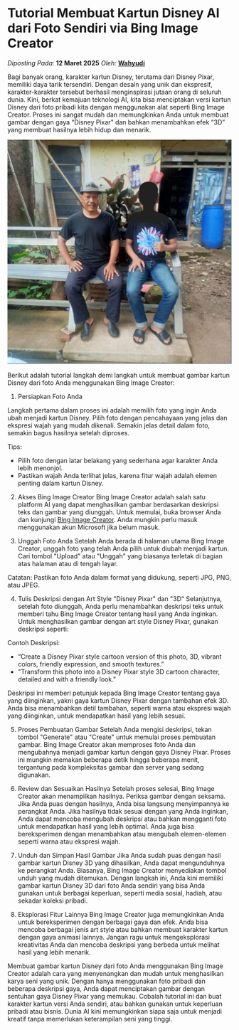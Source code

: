 # Tutorial Membuat Kartun Disney AI dari Foto Sendiri via Bing Image Creator

_Diposting Pada:_ **12 Maret 2025**
_Oleh:_  [**Wahyudi**](../author/wahyudi.html)

Bagi banyak orang, karakter kartun Disney, terutama dari Disney Pixar, memiliki daya tarik tersendiri. Dengan desain yang unik dan ekspresif, karakter-karakter tersebut berhasil menginspirasi jutaan orang di seluruh dunia. Kini, berkat kemajuan teknologi AI, kita bisa menciptakan versi kartun Disney dari foto pribadi kita dengan menggunakan alat seperti Bing Image Creator. Proses ini sangat mudah dan memungkinkan Anda untuk membuat gambar dengan gaya “Disney Pixar” dan bahkan menambahkan efek “3D” yang membuat hasilnya lebih hidup dan menarik.

![Tutorial Membuat Kartun Disney AI dari Foto Sendiri via Bing Image Creator](https://raw.githubusercontent.com/bandarlaundry/blog/refs/heads/images/bl-ade-dari-sulawesi-ke-bogor-demi-ikut-kelas-sabun.webp)

Berikut adalah tutorial langkah demi langkah untuk membuat gambar kartun Disney dari foto Anda menggunakan Bing Image Creator:

1. Persiapkan Foto Anda

Langkah pertama dalam proses ini adalah memilih foto yang ingin Anda ubah menjadi kartun Disney. Pilih foto dengan pencahayaan yang jelas dan ekspresi wajah yang mudah dikenali. Semakin jelas detail dalam foto, semakin bagus hasilnya setelah diproses.

Tips:
- Pilih foto dengan latar belakang yang sederhana agar karakter Anda lebih menonjol.
- Pastikan wajah Anda terlihat jelas, karena fitur wajah adalah elemen penting dalam kartun Disney.

2. Akses Bing Image Creator
Bing Image Creator adalah salah satu platform AI yang dapat menghasilkan gambar berdasarkan deskripsi teks dan gambar yang diunggah. Untuk memulai, buka browser Anda dan kunjungi [Bing Image Creator](https://www.bing.com/create). Anda mungkin perlu masuk menggunakan akun Microsoft jika belum masuk.

3. Unggah Foto Anda
Setelah Anda berada di halaman utama Bing Image Creator, unggah foto yang telah Anda pilih untuk diubah menjadi kartun. Cari tombol "Upload" atau "Unggah" yang biasanya terletak di bagian atas halaman atau di tengah layar.

Catatan:
Pastikan foto Anda dalam format yang didukung, seperti JPG, PNG, atau JPEG.

4. Tulis Deskripsi dengan Art Style "Disney Pixar" dan "3D"
Selanjutnya, setelah foto diunggah, Anda perlu menambahkan deskripsi teks untuk memberi tahu Bing Image Creator tentang hasil yang Anda inginkan. Untuk menghasilkan gambar dengan art style Disney Pixar, gunakan deskripsi seperti:

Contoh Deskripsi:
- “Create a Disney Pixar style cartoon version of this photo, 3D, vibrant colors, friendly expression, and smooth textures.”
- "Transform this photo into a Disney Pixar style 3D cartoon character, detailed and with a friendly look."

Deskripsi ini memberi petunjuk kepada Bing Image Creator tentang gaya yang diinginkan, yakni gaya kartun Disney Pixar dengan tambahan efek 3D. Anda bisa menambahkan detil tambahan, seperti warna atau ekspresi wajah yang diinginkan, untuk mendapatkan hasil yang lebih sesuai.

5. Proses Pembuatan Gambar
Setelah Anda mengisi deskripsi, tekan tombol "Generate" atau "Create" untuk memulai proses pembuatan gambar. Bing Image Creator akan memproses foto Anda dan mengubahnya menjadi gambar kartun dengan gaya Disney Pixar.
Proses ini mungkin memakan beberapa detik hingga beberapa menit, tergantung pada kompleksitas gambar dan server yang sedang digunakan.

6. Review dan Sesuaikan Hasilnya
Setelah proses selesai, Bing Image Creator akan menampilkan hasilnya. Periksa gambar dengan seksama. Jika Anda puas dengan hasilnya, Anda bisa langsung menyimpannya ke perangkat Anda.
Jika hasilnya tidak sesuai dengan yang Anda inginkan, Anda dapat mencoba mengubah deskripsi atau bahkan mengganti foto untuk mendapatkan hasil yang lebih optimal. Anda juga bisa bereksperimen dengan menambahkan atau mengubah elemen-elemen seperti warna atau ekspresi wajah.

7. Unduh dan Simpan Hasil Gambar
Jika Anda sudah puas dengan hasil gambar kartun Disney 3D yang dihasilkan, Anda dapat mengunduhnya ke perangkat Anda. Biasanya, Bing Image Creator menyediakan tombol unduh yang mudah ditemukan.
Dengan langkah ini, Anda kini memiliki gambar kartun Disney 3D dari foto Anda sendiri yang bisa Anda gunakan untuk berbagai keperluan, seperti media sosial, hadiah, atau sekadar koleksi pribadi.

8. Eksplorasi Fitur Lainnya
Bing Image Creator juga memungkinkan Anda untuk bereksperimen dengan berbagai gaya dan efek. Anda bisa mencoba berbagai jenis art style atau bahkan membuat karakter kartun dengan gaya animasi lainnya. Jangan ragu untuk mengeksplorasi kreativitas Anda dan mencoba deskripsi yang berbeda untuk melihat hasil yang lebih menarik.


Membuat gambar kartun Disney dari foto Anda menggunakan Bing Image Creator adalah cara yang menyenangkan dan mudah untuk menghasilkan karya seni yang unik. Dengan hanya menggunakan foto pribadi dan beberapa deskripsi gaya, Anda dapat menciptakan gambar dengan sentuhan gaya Disney Pixar yang memukau. Cobalah tutorial ini dan buat karakter kartun versi Anda sendiri, atau bahkan gunakan untuk keperluan pribadi atau bisnis. Dunia AI kini memungkinkan siapa saja untuk menjadi kreatif tanpa memerlukan keterampilan seni yang tinggi.
